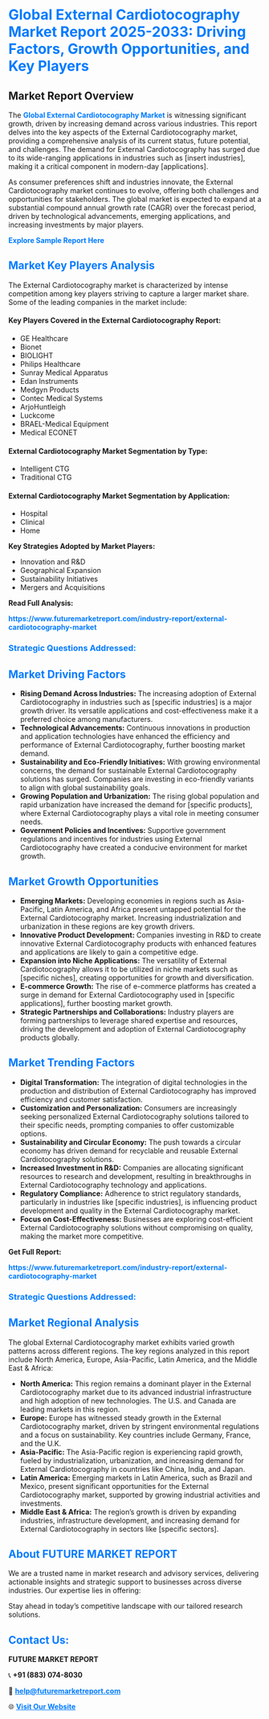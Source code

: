 <h1 style="color: #007BFF;">Global External Cardiotocography Market Report 2025-2033: Driving Factors, Growth Opportunities, and Key Players</h1>

<section id="overview">
<h2>Market Report Overview</h2>
<p>The <a href="https://www.futuremarketreport.com/industry-report/external-cardiotocography-market" style="color: #007BFF; text-decoration: none;"><strong>Global External Cardiotocography Market</strong></a> is witnessing significant growth, driven by increasing demand across various industries. This report delves into the key aspects of the External Cardiotocography market, providing a comprehensive analysis of its current status, future potential, and challenges. The demand for External Cardiotocography has surged due to its wide-ranging applications in industries such as [insert industries], making it a critical component in modern-day [applications].</p>
<p>As consumer preferences shift and industries innovate, the External Cardiotocography market continues to evolve, offering both challenges and opportunities for stakeholders. The global market is expected to expand at a substantial compound annual growth rate (CAGR) over the forecast period, driven by technological advancements, emerging applications, and increasing investments by major players.</p>
</section>

<section id="overview">
<p><a href="https://www.futuremarketreport.com/request-sample/reportId=78440" style="color: #007BFF; text-decoration: none;"><strong>Explore Sample Report Here</strong></a></p>
</section>

<section id="key-players">
<h2 style="color: #007BFF;">Market Key Players Analysis</h2>
<p>The External Cardiotocography market is characterized by intense competition among key players striving to capture a larger market share. Some of the leading companies in the market include:</p>
<h4>Key Players Covered in the External Cardiotocography Report:</h4>
<ul><li>GE Healthcare</li><li>Bionet</li><li>BIOLIGHT</li><li>Philips Healthcare</li><li>Sunray Medical Apparatus</li><li>Edan Instruments</li><li>Medgyn Products</li><li>Contec Medical Systems</li><li>ArjoHuntleigh</li><li>Luckcome</li><li>BRAEL-Medical Equipment</li><li>Medical ECONET</li></ul>
<h4>External Cardiotocography Market Segmentation by Type:</h4>
<ul><li>Intelligent CTG</li><li>Traditional CTG</li></ul>

<h4>External Cardiotocography Market Segmentation by Application:</h4>
<ul><li>Hospital</li><li>Clinical</li><li>Home</li></ul>
<p><strong>Key Strategies Adopted by Market Players:</strong></p>
<ul>
<li>Innovation and R&D</li>
<li>Geographical Expansion</li>
<li>Sustainability Initiatives</li>
<li>Mergers and Acquisitions</li>
</ul>
</section>

<section>
<p><strong>Read Full Analysis: </strong></p><a href="https://www.futuremarketreport.com/industry-report/external-cardiotocography-market" style="color: #007BFF; text-decoration: none;"><strong>https://www.futuremarketreport.com/industry-report/external-cardiotocography-market</strong></a>
<h3 style="color: #007BFF;">Strategic Questions Addressed:</h3>
</section>

<section id="driving-factors">
<h2 style="color: #007BFF;">Market Driving Factors</h2>
<ul>
<li><strong>Rising Demand Across Industries:</strong> The increasing adoption of External Cardiotocography in industries such as [specific industries] is a major growth driver. Its versatile applications and cost-effectiveness make it a preferred choice among manufacturers.</li>
<li><strong>Technological Advancements:</strong> Continuous innovations in production and application technologies have enhanced the efficiency and performance of External Cardiotocography, further boosting market demand.</li>
<li><strong>Sustainability and Eco-Friendly Initiatives:</strong> With growing environmental concerns, the demand for sustainable External Cardiotocography solutions has surged. Companies are investing in eco-friendly variants to align with global sustainability goals.</li>
<li><strong>Growing Population and Urbanization:</strong> The rising global population and rapid urbanization have increased the demand for [specific products], where External Cardiotocography plays a vital role in meeting consumer needs.</li>
<li><strong>Government Policies and Incentives:</strong> Supportive government regulations and incentives for industries using External Cardiotocography have created a conducive environment for market growth.</li>
</ul>
</section>

<section id="growth-opportunities">
<h2 style="color: #007BFF;">Market Growth Opportunities</h2>
<ul>
<li><strong>Emerging Markets:</strong> Developing economies in regions such as Asia-Pacific, Latin America, and Africa present untapped potential for the External Cardiotocography market. Increasing industrialization and urbanization in these regions are key growth drivers.</li>
<li><strong>Innovative Product Development:</strong> Companies investing in R&D to create innovative External Cardiotocography products with enhanced features and applications are likely to gain a competitive edge.</li>
<li><strong>Expansion into Niche Applications:</strong> The versatility of External Cardiotocography allows it to be utilized in niche markets such as [specific niches], creating opportunities for growth and diversification.</li>
<li><strong>E-commerce Growth:</strong> The rise of e-commerce platforms has created a surge in demand for External Cardiotocography used in [specific applications], further boosting market growth.</li>
<li><strong>Strategic Partnerships and Collaborations:</strong> Industry players are forming partnerships to leverage shared expertise and resources, driving the development and adoption of External Cardiotocography products globally.</li>
</ul>
</section>

<section id="trending-factors">
<h2 style="color: #007BFF;">Market Trending Factors</h2>
<ul>
<li><strong>Digital Transformation:</strong> The integration of digital technologies in the production and distribution of External Cardiotocography has improved efficiency and customer satisfaction.</li>
<li><strong>Customization and Personalization:</strong> Consumers are increasingly seeking personalized External Cardiotocography solutions tailored to their specific needs, prompting companies to offer customizable options.</li>
<li><strong>Sustainability and Circular Economy:</strong> The push towards a circular economy has driven demand for recyclable and reusable External Cardiotocography solutions.</li>
<li><strong>Increased Investment in R&D:</strong> Companies are allocating significant resources to research and development, resulting in breakthroughs in External Cardiotocography technology and applications.</li>
<li><strong>Regulatory Compliance:</strong> Adherence to strict regulatory standards, particularly in industries like [specific industries], is influencing product development and quality in the External Cardiotocography market.</li>
<li><strong>Focus on Cost-Effectiveness:</strong> Businesses are exploring cost-efficient External Cardiotocography solutions without compromising on quality, making the market more competitive.</li>
</ul>
</section>

<section>
<p><strong>Get Full Report: </strong></p><a href="https://www.futuremarketreport.com/industry-report/external-cardiotocography-market" style="color: #007BFF; text-decoration: none;"><strong>https://www.futuremarketreport.com/industry-report/external-cardiotocography-market</strong></a>
<h3 style="color: #007BFF;">Strategic Questions Addressed:</h3>
</section>


<section id="regional-analysis">
<h2 style="color: #007BFF;">Market Regional Analysis</h2>
<p>The global External Cardiotocography market exhibits varied growth patterns across different regions. The key regions analyzed in this report include North America, Europe, Asia-Pacific, Latin America, and the Middle East & Africa:</p>
<ul>
<li><strong>North America:</strong> This region remains a dominant player in the External Cardiotocography market due to its advanced industrial infrastructure and high adoption of new technologies. The U.S. and Canada are leading markets in this region.</li>
<li><strong>Europe:</strong> Europe has witnessed steady growth in the External Cardiotocography market, driven by stringent environmental regulations and a focus on sustainability. Key countries include Germany, France, and the U.K.</li>
<li><strong>Asia-Pacific:</strong> The Asia-Pacific region is experiencing rapid growth, fueled by industrialization, urbanization, and increasing demand for External Cardiotocography in countries like China, India, and Japan.</li>
<li><strong>Latin America:</strong> Emerging markets in Latin America, such as Brazil and Mexico, present significant opportunities for the External Cardiotocography market, supported by growing industrial activities and investments.</li>
<li><strong>Middle East & Africa:</strong> The region’s growth is driven by expanding industries, infrastructure development, and increasing demand for External Cardiotocography in sectors like [specific sectors].</li>
</ul>
</section>

<footer>
<h2 style="color: #007BFF;">About FUTURE MARKET REPORT</h2>
<p>We are a trusted name in market research and advisory services, delivering actionable insights and strategic support to businesses across diverse industries. Our expertise lies in offering:</p>

<p>Stay ahead in today’s competitive landscape with our tailored research solutions.</p>

<h2 style="color: #007BFF;">Contact Us:</h2>
<p><strong>FUTURE MARKET REPORT</strong></p>
<p>📞 <strong>+91 (883) 074-8030</strong></p>
<p>📧 <strong><a href="mailto:help@futuremarketreport.com" style="color: #007BFF;">help@futuremarketreport.com</a></strong></p>
<p>🌐 <strong><a href="https://www.futuremarketreport.com/" style="color: #007BFF;">Visit Our Website</a></strong></p>
</footer>